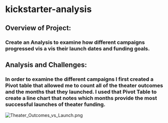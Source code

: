 # kickstarter-analysis

## Overview of Project: 

### Create an Analysis to examine how different campaigns progressed vis a vis their launch dates and funding goals.

## Analysis and Challenges:

### In order to examine the different campaigns I first created a Pivot table that allowed me to count all of the theater outcomes and the months that they launched. I used that Pivot Table to create a line chart that notes which months provide the most successful launches of theater funding.
![Theater_Outcomes_vs_Launch.png](kickstarter-analysis/Theater_Outcomes_vs_Launch.png)

